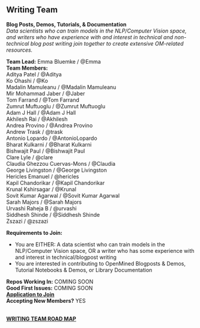 ## Writing Team
**Blog Posts, Demos, Tutorials, & Documentation**<br>
*Data scientists who can train models in the NLP/Computer Vision space, and writers who have experience with and interest in technical and non-technical blog post writing join together to create extensive OM-related resources.*

**Team Lead:**  Emma Bluemke  /  @Emma <br>
**Team Members:**<br>
Aditya Patel  /  @Aditya<br>
Ko Ohashi  /  @Ko<br>
Madalin Mamuleanu  /  @Madalin Mamuleanu<br>
Mir Mohammad Jaber  /  @Jaber<br>
Tom Farrand  /  @Tom Farrand<br>
Zumrut Muftuoglu  /  @Zumrut Muftuoglu<br>
Adam J Hall  /  @Adam J Hall<br>
Akhilesh Rai  /  @Akhilesh<br>
Andrea Provino  /  @Andrea Provino<br>
Andrew Trask  /  @trask<br>
Antonio Lopardo  /  @AntonioLopardo<br>
Bharat Kulkarni  /  @Bharat Kulkarni<br>
Bishwajit Paul  /  @Bishwajit Paul<br>
Clare Lyle  /  @clare<br>
Claudia Ghezzou Cuervas-Mons  /  @Claudia<br>
George Livingston  /  @George Livingston<br>
Hericles Emanuel  /  @hericles<br>
Kapil Chandorikar  /  @Kapil Chandorikar<br>
Krunal Kshirsagar  /  @Krunal<br>
Sovit Kumar Agarwal  /  @Sovit Kumar Agarwal <br>
Sarah Majors  /  @Sarah Majors<br>
Urvashi Raheja B /  @urvashi<br>
Siddhesh Shinde  /  @Siddhesh Shinde<br>
Zszazi  /  @zszazi<br>

**Requirements to Join:**<br>
- You are EITHER: A data scientist who can train models in the NLP/Computer Vision space, OR a writer who has some experience with and interest in technical/blogpost writing<br>
- You are interested in contributing to OpenMined Blogposts & Demos, Tutorial Notebooks & Demos, or Library Documentation<br>

**Repos Working In:** COMING SOON<br>
**Good First Issues:** COMING SOON<br>
[**Application to Join**](https://forms.gle/URTqQEENRQr6RHFL8)<br>
**Accepting New Members?** YES<br><br>

[**WRITING TEAM ROAD MAP**](https://github.com/OpenMined/Roadmap/tree/master/writing_team)
